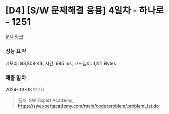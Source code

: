 # [D4] [S/W 문제해결 응용] 4일차 - 하나로 - 1251 

[문제 링크](https://swexpertacademy.com/main/code/problem/problemDetail.do?contestProbId=AV15StKqAQkCFAYD) 

### 성능 요약

메모리: 88,808 KB, 시간: 985 ms, 코드길이: 1,811 Bytes

### 제출 일자

2024-03-03 21:10



> 출처: SW Expert Academy, https://swexpertacademy.com/main/code/problem/problemList.do